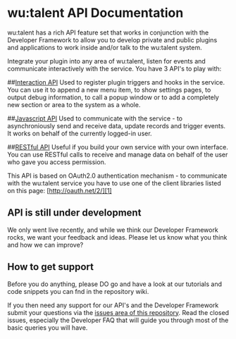 wu:talent API Documentation
===

wu:talent has a rich API feature set that works in conjunction with the Developer Framework to allow you to develop private and public plugins and applications to work inside and/or talk to the wu:talent system.  

Integrate your plugin into any area of wu:talent, listen for events and communicate interactively with the service. You have 3 API's to play with:

##[Interaction API](https://github.com/oneworldmarket/wutalent-api/tree/master/stuff/INTERACTION_API)
Used to register plugin triggers and hooks in the service. You can use it to append a new menu item, to show settings pages, to output debug information, to call a popup window or to add a completely new section or area to the system as a whole.

##[Javascript API](https://github.com/oneworldmarket/wutalent-api/tree/master/stuff/JS_API)
Used to communicate with the service - to asynchroniously send and receive data, update records and trigger events. It works on behalf of the currently logged-in user.

##[RESTful API](https://github.com/oneworldmarket/wutalent-api/tree/master/stuff/REST_API)
Useful if you build your own service with your own interface. You can use RESTful calls to receive and manage data on behalf of the user who gave you access permission.  

This API is based on OAuth2.0 authentication mechanism - to communicate with the wu:talent service you have to use one of the client libraries listed on this page: [http://oauth.net/2/][1]

[1]: http://oauth.net/2/

## API is still under development
We only went live recently, and while we think our Developer Framework rocks, we want your feedback and ideas. Please let us know what you think and how we can improve?

## How to get support
Before you do anything, please DO go and have a look at our tutorials and code snippets you can fnd in the repository wiki.

If you then need any support for our API's and the Developer Framework submit your questions via the [issues area of this repository](https://github.com/oneworldmarket/wutalent-api/issues?labels=&page=1&state=closed). Read the closed issues, especially the Developer FAQ that will guide you through most of the basic queries you will have.
